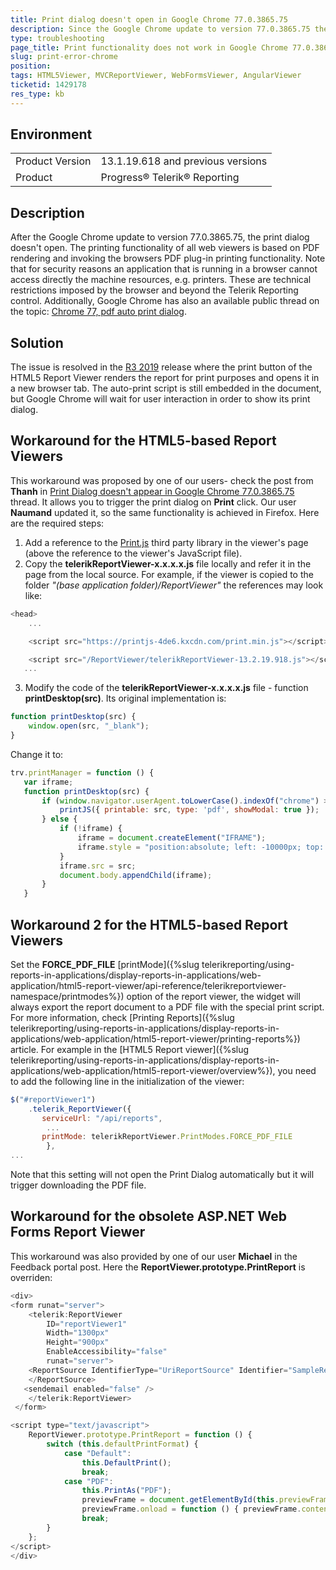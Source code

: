 ```yaml
---
title: Print dialog doesn't open in Google Chrome 77.0.3865.75 
description: Since the Google Chrome update to version 77.0.3865.75 the print functionality in the web-based viewers doesn't work
type: troubleshooting
page_title: Print functionality does not work in Google Chrome 77.0.3865.75 
slug: print-error-chrome
position: 
tags: HTML5Viewer, MVCReportViewer, WebFormsViewer, AngularViewer
ticketid: 1429178
res_type: kb
---
```


## Environment
<table>
	<tr>
		<td>Product Version</td>
		<td>13.1.19.618 and previous versions</td>
	</tr>
	<tr>
		<td>Product</td>
		<td>Progress® Telerik® Reporting</td>
	</tr>
</table>


## Description
After the Google Chrome update to version 77.0.3865.75, the print dialog doesn't open. 
The printing functionality of all web viewers is based on PDF rendering and invoking the browsers PDF plug-in printing functionality. Note that for security reasons an application that is running in a browser cannot access directly the machine resources, e.g. printers. These are technical restrictions imposed by the browser and beyond the Telerik Reporting control.
Additionally, Google Chrome has also an available public thread on the topic: [Chrome 77, pdf auto print dialog](https://support.google.com/chrome/thread/14107571?hl=en). 

## Solution
The issue is resolved in the [R3 2019](https://www.telerik.com/support/whats-new/reporting/release-history/progress-telerik-reporting-r3-2019-13-2-19-918) release where the print button of the HTML5 Report Viewer renders the report for print purposes and opens it in a new browser tab. The auto-print script is still embedded in the document, but Google Chrome will wait for user interaction in order to show its print dialog.


## Workaround for the HTML5-based Report Viewers
This workaround was proposed by one of our users- check the post from **Thanh** in [Print Dialog doesn't appear in Google Chrome 77.0.3865.75](https://feedback.telerik.com/reporting/1429337-print-dialog-doesn-t-appear-in-google-chrome-77-0-3865-75) thread. It allows you to trigger the print dialog on **Print** click. Our user **Naumand** updated it, so the same functionality is achieved in Firefox. 
Here are the required steps:
1) Add a reference to the [Print.js](https://printjs.crabbly.com/) third party library in the viewer's page (above the reference to the viewer's JavaScript file).
2) Copy the **telerikReportViewer-x.x.x.x.js** file locally and refer it in the page from the local source. For example, if the viewer is copied to the folder _"(base application folder)/ReportViewer"_ the references may look like:

```JavaScript
<head>
    ...

    <script src="https://printjs-4de6.kxcdn.com/print.min.js"></script>

    <script src="/ReportViewer/telerikReportViewer-13.2.19.918.js"></script>
   ...
```

3) Modify the code of the **telerikReportViewer-x.x.x.x.js** file - function **printDesktop(src)**. Its original implementation is:

```JavaScript
function printDesktop(src) {
    window.open(src, "_blank");
}
```

Change it to:

```JavaScript
trv.printManager = function () {
   var iframe;
   function printDesktop(src) {
       if (window.navigator.userAgent.toLowerCase().indexOf("chrome") > -1) {
           printJS({ printable: src, type: 'pdf', showModal: true });
       } else {
           if (!iframe) {
               iframe = document.createElement("IFRAME");
               iframe.style = "position:absolute; left: -10000px; top: -10000px;";
           }
           iframe.src = src;
           document.body.appendChild(iframe);
       }
   }
```


## Workaround 2 for the HTML5-based Report Viewers
Set the **FORCE_PDF_FILE** [printMode]({%slug telerikreporting/using-reports-in-applications/display-reports-in-applications/web-application/html5-report-viewer/api-reference/telerikreportviewer-namespace/printmodes%}) option of the report viewer, the widget will always export the report document to a PDF file with the special print script. For more information, check [Printing Reports]({%slug telerikreporting/using-reports-in-applications/display-reports-in-applications/web-application/html5-report-viewer/printing-reports%}) article. 
For example in the [HTML5 Report viewer]({%slug telerikreporting/using-reports-in-applications/display-reports-in-applications/web-application/html5-report-viewer/overview%}), you need to add the following line in the initialization of the viewer:

```JavaScript
$("#reportViewer1")
	.telerik_ReportViewer({                  
       serviceUrl: "/api/reports",
		...
       printMode: telerikReportViewer.PrintModes.FORCE_PDF_FILE
		},
...
```

Note that this setting will not open the Print Dialog automatically but it will trigger downloading the PDF file.

## Workaround for the obsolete ASP.NET Web Forms Report Viewer
This workaround was also provided by one of our user **Michael** in the Feedback portal post. Here the **ReportViewer.prototype.PrintReport** is overriden:

```JavaScript
<div>
<form runat="server">
    <telerik:ReportViewer
        ID="reportViewer1"
        Width="1300px"
        Height="900px"
        EnableAccessibility="false"
        runat="server">
    <ReportSource IdentifierType="UriReportSource" Identifier="SampleReport.trdp">
    </ReportSource>
   <sendemail enabled="false" />
    </telerik:ReportViewer>
 </form>

<script type="text/javascript">
    ReportViewer.prototype.PrintReport = function () {
        switch (this.defaultPrintFormat) {
            case "Default":
                this.DefaultPrint();
                break;
            case "PDF":
                this.PrintAs("PDF");
                previewFrame = document.getElementById(this.previewFrameID);
                previewFrame.onload = function () { previewFrame.contentDocument.execCommand("print", true, null); }
                break;
        }
    };
</script>
</div>
```
